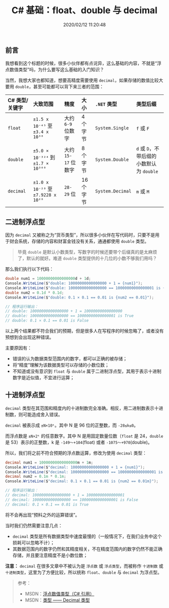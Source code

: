 ﻿---
title: "C# 基础：float、double 与 decimal"
date: "2020/02/12 11:20:48"
updated: "2020/02/12 11:20:48"
permalink: "csharp-foundation-float-double-decimal/"
tags:
 - decimal
categories:
 - [开发, C#]
---

## 前言

我想看到这个标题的时候，很多小伙伴都有点诧异，这么基础的内容，不就是“浮点数值类型”吗，为什么要写这么基础的入门知识？

当然，我想大家也都知道，想要高精度需要使用 `decimal`，如果存储的数值比较大要用 `double`，甚至可能都可以背下来三者的范围：

| C# 类型/关键字 | 大致范围 | 精度 | 大小 | `.NET` 类型 | 类型后缀 |
|:---------------|:---------|:-----|:-----|:------------|:---------|
| `float` | `±1.5 x 10⁻⁴⁵` 至 `±3.4 x 10³⁸` | 大约 `6-9` 位数字 | 4 个字节 | `System.Single` | `f` 或 `F` |
| `double` | `±5.0 × 10⁻³²⁴` 到 `±1.7 × 10³⁰⁸` | 大约 `15-17` 位数字 | 8 个字节 | `System.Double` | `d` 或 `D`，不带后缀的小数默认为 `double` |
| `decimal` | `±1.0 x 10⁻²⁸` 至 `±7.9228 x 10²⁸ ` | `28-29` 位 | 16 个字节 | `System.Decimal` | `m` 或 `M` |

## 二进制浮点型

因为 `decimal` 又被称之为“货币类型”，所以很多小伙伴在写代码时，只要不是用于财会系统，存储的内容和财富金钱没有关系，通通都使用 `double` 类型。

> 毕竟 `double` 是默认小数类型，写数字的时候还要带个后缀真的是太麻烦了，默认的就好。难道 `double` 类型提供的十几位的小数不够我们用吗？

那么我们执行以下代码：

```csharp
double num1 = 10000000000000000d + 1d;
Console.WriteLine($"double: 10000000000000000 + 1 = {num1}");
Console.WriteLine($"double: 10000000000000000 == 10000000000000001 is {10000000000000000d == 10000000000000001d}");
double num2 = 0.1d * 0.1d;
Console.WriteLine($"double: 0.1 × 0.1 == 0.01 is {num2 == 0.01}");

// 程序运行输出：
// double: 10000000000000000 + 1 = 10000000000000000
// double: 10000000000000000 == 10000000000000001 is True
// double: 0.1 × 0.1 == 0.01 is False
```

以上两个结果都不符合我们的预期，但是很多人在写程序的时候忽略了，或者没有预想到会出现这种错误。

主要原因有：
+ 错误的认为数据类型范围内的数字，都可以正确的被存储；
+ 将“精度”理解为该数据类型可以存储的小数位数；
+ 不知道或没有意识到 `float` 与 `double` 属于二进制浮点型，其用于表示十进制数字是近似值，不宜进行运算；

## 十进制浮点型

`decimal` 类型在其范围和精度内的十进制数完全准确。相反，用二进制数表示十进制数，则可能造成舍入错误。

`decimal` 被表示成 `±N×10ᵏ`。其中 N 是 96 位的正整数，而 `-28≤k≤0`。

而浮点数是 `±N×2ᵏ` 的任意数字。其中 N 是用固定数量位数（`float` 是 24，`double` 是 53）表示的正整数，k 是 `-149～+104`(float) 或者 `-1075～+970`(double)。

所以，我们将之前不符合预期的浮点数运算，修改为使用 `decimal` 类型：

```csharp
decimal num1 = 10000000000000000m + 1m;
Console.WriteLine($"decimal: 10000000000000000 + 1 = {num1}");
Console.WriteLine($"decimal: 10000000000000000 == 10000000000000001 is {10000000000000000m == 10000000000000001m}");
decimal num2 = 0.1m * 0.1m;
Console.WriteLine($"decimal: 0.1 × 0.1 == 0.01 is {num2 == 0.01m}");

// 程序运行输出：
// decimal: 10000000000000000 + 1 = 10000000000000001
// decimal: 10000000000000000 == 10000000000000001 is False
// decimal: 0.1 × 0.1 == 0.01 is True
```

将不会再出现“预料之外的运算错误”。

当时我们仍然需要注意几点：
+ `decimal` 类型是所有数据类型中速度最慢的（一般情况下，在我们业务中这个损耗可以忽略不计）；
+ 其数据范围内的数字仍然和其精度相关，不在精度范围内的数字仍然不能正确存储，并且要注意精度不是小数位数；

**注意：** `decimal` 在很多文章中不被认为是 `浮点数` 或 `浮点类型`，而被称作 `十进制数` 或 `十进制类型`，这里为了方便比较，所以统称 `float`、`double` 与 `decimal` 为浮点型。

> 参考：
> + MSDN：[浮点数值类型（C# 引用）](https://docs.microsoft.com/zh-cn/dotnet/csharp/language-reference/builtin-types/floating-point-numeric-types)
> + MSDN：[类型 —— Decimal 类型](https://docs.microsoft.com/zh-cn/dotnet/csharp/language-reference/language-specification/types#the-decimal-type)

